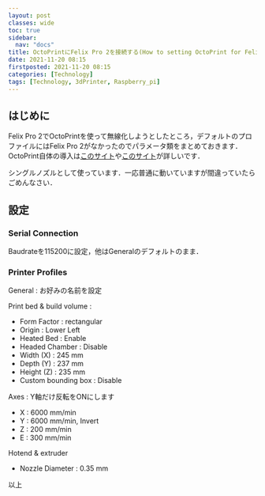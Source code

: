 ```yaml
---
layout: post
classes: wide
toc: true
sidebar:
  nav: "docs"
title: OctoPrintにFelix Pro 2を接続する(How to setting OctoPrint for Felix Pro 2)
date: 2021-11-20 08:15
firstposted: 2021-11-20 08:15
categories: [Technology]
tags: [Technology, 3dPrinter, Raspberry_pi]
---
```




## はじめに
Felix Pro 2でOctoPrintを使って無線化しようとしたところ，デフォルトのプロファイルにはFelix Pro 2がなかったのでパラメータ類をまとめておきます．OctoPrint自体の導入は[このサイト](https://kurashi-note.com/post-8673/)や[このサイト](https://symamone-tec.com/octopi-procedure/)が詳しいです．

<!-- more -->

シングルノズルとして使っています．一応普通に動いていますが間違っていたらごめんなさい．

## 設定

### Serial Connection

Baudrateを115200に設定，他はGeneralのデフォルトのまま．

### Printer Profiles

General : お好みの名前を設定

Print bed & build volume : 

- Form Factor : rectangular
- Origin : Lower Left
- Heated Bed : Enable
- Headed Chamber : Disable
- Width (X) : 245 mm
- Depth (Y) : 237 mm
- Height (Z) : 235 mm
- Custom bounding box : Disable

Axes : Y軸だけ反転をONにします

- X : 6000 mm/min
- Y : 6000 mm/min, Invert
- Z : 200 mm/min
- E : 300 mm/min

Hotend & extruder

- Nozzle Diameter : 0.35 mm



以上
